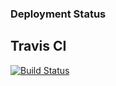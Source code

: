 ### Deployment Status
## Travis CI
[![Build Status](https://travis-ci.org/mhartman4/cle.golf.svg?branch=master)](https://travis-ci.org/mhartman4/cle.golf)
